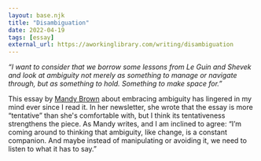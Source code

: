 ```yaml
---
layout: base.njk
title: "Disambiguation"
date: 2022-04-19
tags: [essay]
external_url: https://aworkinglibrary.com/writing/disambiguation
---
```


_“I want to consider that we borrow some lessons from Le Guin and Shevek and look at ambiguity not merely as something to manage or navigate through, but as something to hold. Something to make space for.”_

This essay by [Mandy Brown](https://aworkinglibrary.com/about/ "Mandy Brown") about embracing ambiguity has lingered in my mind ever since I read it. In her newsletter, she wrote that the essay is more “tentative” than she's comfortable with, but I think its tentativeness strengthens the piece. As Mandy writes, and I am inclined to agree: “I’m coming around to thinking that ambiguity, like change, is a constant companion. And maybe instead of manipulating or avoiding it, we need to listen to what it has to say.”